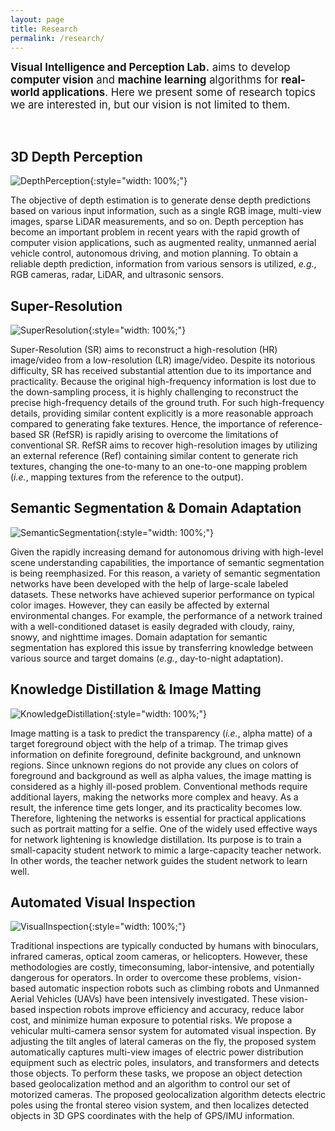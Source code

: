 ```yaml
---
layout: page
title: Research
permalink: /research/
---
```




<span style="font-size: larger;">**Visual Intelligence and Perception Lab.** aims to develop **computer vision** and **machine learning** algorithms for **real-world applications**. Here we present some of research topics we are interested in, but our vision is not limited to them.</span>  

<br>

## 3D Depth Perception

![DepthPerception](../assets/img/research/depth_perception.gif){:style="width: 100%;"}

The objective of depth estimation is to generate dense depth predictions based on various input information, such as a single RGB image, multi-view images, sparse LiDAR measurements, and so on. Depth perception has become an important problem in recent years with the rapid growth of computer vision applications, such as augmented reality, unmanned aerial vehicle control, autonomous driving, and motion planning. To obtain a reliable depth prediction, information from various sensors is utilized, _e.g._, RGB cameras, radar, LiDAR, and ultrasonic sensors.


## Super-Resolution

![SuperResolution](../assets/img/research/super_resolution.png){:style="width: 100%;"}

Super-Resolution (SR) aims to reconstruct a high-resolution (HR) image/video from a low-resolution (LR) image/video. Despite its notorious difficulty, SR has received substantial attention due to its importance and practicality. Because the original high-frequency information is lost due to the down-sampling process, it is highly challenging to reconstruct the precise high-frequency details of the ground truth. For such high-frequency details, providing similar content explicitly is a more reasonable approach compared to generating fake textures. Hence, the importance of reference-based SR (RefSR) is rapidly arising to overcome the limitations of conventional SR. RefSR aims to recover high-resolution images by utilizing an external reference (Ref) containing similar content to generate rich textures, changing the one-to-many to an one-to-one mapping problem (_i.e._, mapping textures from the reference to the output).


## Semantic Segmentation & Domain Adaptation

![SemanticSegmentation](../assets/img/research/semantic_segmentation.png){:style="width: 100%;"}

Given the rapidly increasing demand for autonomous driving with high-level scene understanding capabilities, the importance of semantic segmentation is being reemphasized. For this reason, a variety of semantic segmentation networks have been developed with the help of large-scale labeled datasets. These networks have achieved superior performance on typical color images. However, they can easily be affected by external environmental changes. For example, the performance of a network trained with a well-conditioned dataset is easily degraded with cloudy, rainy, snowy, and nighttime images. Domain adaptation for semantic segmentation has explored this issue by transferring knowledge between various source and target domains (_e.g._, day-to-night adaptation).


## Knowledge Distillation & Image Matting

![KnowledgeDistillation](../assets/img/research/knowledge_distillation.png){:style="width: 100%;"}

Image matting is a task to predict the transparency (_i.e._, alpha matte) of a target foreground object with the help of a trimap. The trimap gives information on definite foreground, definite background, and unknown regions. Since unknown regions do not provide any clues on colors of foreground and background as well as alpha values, the image matting is considered as a highly ill-posed problem. Conventional methods require additional layers, making the networks more complex and heavy. As a result, the inference time gets longer, and its practicality becomes low. Therefore, lightening the networks is essential for practical applications such as portrait matting for a selfie. One of the widely used effective ways for network lightening is knowledge distillation. Its purpose is to train a small-capacity student network to mimic a large-capacity teacher network. In other words, the teacher network guides the student network to learn well.


## Automated Visual Inspection

![VisualInspection](../assets/img/research/visual_inspection.gif){:style="width: 100%;"}

Traditional inspections are typically conducted by humans with binoculars, infrared cameras, optical zoom cameras, or helicopters. However, these methodologies are costly, timeconsuming, labor-intensive, and potentially dangerous for operators. In order to overcome these problems, vision-based automatic inspection robots such as climbing robots and Unmanned Aerial Vehicles (UAVs) have been intensively investigated. These vision-based inspection robots improve efficiency and accuracy, reduce labor cost, and minimize human exposure to potential risks. We propose a vehicular multi-camera sensor system for automated visual inspection. By adjusting the tilt angles of lateral cameras on the fly, the proposed system automatically captures multi-view images of electric power distribution equipment such as electric poles, insulators, and transformers and detects those objects. To perform these tasks, we propose an object detection based geolocalization method and an algorithm to control our set of motorized cameras. The proposed geolocalization algorithm detects electric poles using the frontal stereo vision system, and then localizes detected objects in 3D GPS coordinates with the help of GPS/IMU information.
